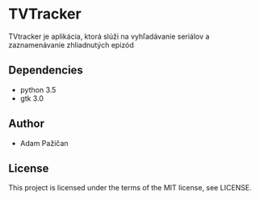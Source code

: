 # TVTracker

TVtracker je aplikácia, ktorá slúži na vyhľadávanie seriálov a zaznamenávanie zhliadnutých epizód 

## Dependencies

- python 3.5
- gtk 3.0

## Author 

- Adam Pažičan

## License

This project is licensed under the terms of the MIT license, see LICENSE.